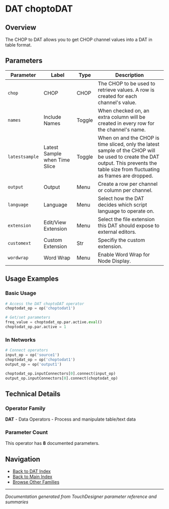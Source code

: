 # DAT choptoDAT

## Overview

The CHOP to DAT allows you to get CHOP channel values into a DAT in table format.

## Parameters

| Parameter | Label | Type | Description |
|-----------|-------|------|-------------|
| `chop` | CHOP | CHOP | The CHOP to be used to retrieve values. A row is created for each channel's value. |
| `names` | Include Names | Toggle | When checked on, an extra column will be created in every row for the channel's name. |
| `latestsample` | Latest Sample when Time Slice | Toggle | When on and the CHOP is time sliced, only the latest sample of the CHOP will be used to create the DAT output. This prevents the table size from fluctuating as frames are dropped. |
| `output` | Output | Menu | Create a row per channel or column per channel. |
| `language` | Language | Menu | Select how the DAT decides which script language to operate on. |
| `extension` | Edit/View Extension | Menu | Select the file extension this DAT should expose to external editors. |
| `customext` | Custom Extension | Str | Specifiy the custom extension. |
| `wordwrap` | Word Wrap | Menu | Enable Word Wrap for Node Display. |

## Usage Examples

### Basic Usage

```python
# Access the DAT choptoDAT operator
choptodat_op = op('choptodat1')

# Get/set parameters
freq_value = choptodat_op.par.active.eval()
choptodat_op.par.active = 1
```

### In Networks

```python
# Connect operators
input_op = op('source1')
choptodat_op = op('choptodat1')
output_op = op('output1')

choptodat_op.inputConnectors[0].connect(input_op)
output_op.inputConnectors[0].connect(choptodat_op)
```

## Technical Details

### Operator Family

**DAT** - Data Operators - Process and manipulate table/text data

### Parameter Count

This operator has **8** documented parameters.

## Navigation

- [Back to DAT Index](../DAT/DAT_INDEX.md)
- [Back to Main Index](../OPERATORS_INDEX.md)
- [Browse Other Families](../OPERATORS_INDEX.md#quick-navigation)

---
*Documentation generated from TouchDesigner parameter reference and summaries*
